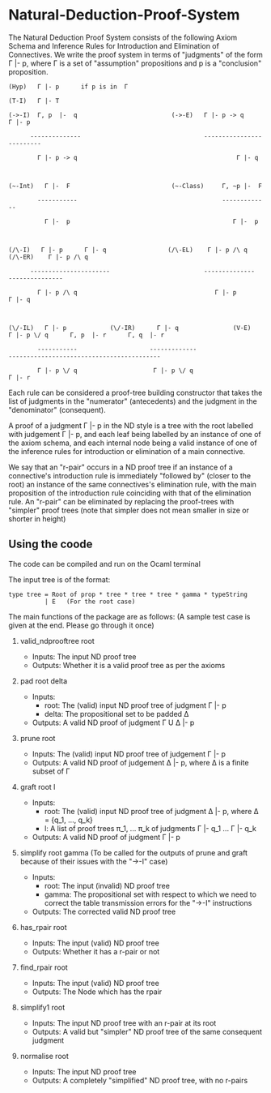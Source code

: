 # Natural-Deduction-Proof-System

The Natural Deduction Proof System consists of the following Axiom Schema and Inference Rules for Introduction and Elimination of Connectives. We write the proof system in terms of "judgments" of the form  Γ |- p, where Γ is a set of "assumption" propositions and p is a "conclusion" proposition. 
  
    (Hyp)   Γ |- p      if p is in  Γ 

    (T-I)   Γ |- T
    
    (->-I)  Γ, p  |-  q                          (->-E)   Γ |- p -> q     Γ |- p

          --------------                                  -------------------------

            Γ |- p -> q                                            Γ |- q                 
            


    (~-Int)   Γ |-  F                            (~-Class)     Γ, ~p |-  F 

            -----------                                        -------------

              Γ |-  p                                             Γ |-  p


                     
    (/\-I)   Γ |- p      Γ |- q                 (/\-EL)    Γ |- p /\ q           (/\-ER)    Γ |- p /\ q

          ----------------------                          --------------                    ---------------

            Γ |- p /\ q                                      Γ |- p                              Γ |- q



    (\/-IL)   Γ |- p            (\/-IR)      Γ |- q               (V-E)    Γ |- p \/ q      Γ, p  |- r      Γ, q  |- r 

            -----------                    -------------                   ------------------------------------------

            Γ |- p \/ q                     Γ |- p \/ q                                       Γ |- r


Each rule can be considered a proof-tree building constructor that takes the list of judgments in the "numerator" (antecedents)  and the judgment in the "denominator" (consequent).

A proof of a judgment Γ |- p  in the ND style is a tree with the root labelled with judgement  Γ |- p, and each leaf being labelled by an instance of one of the axiom schema, and each internal node being a valid instance of one of the inference rules for introduction or elimination of a main connective. 

We say that an "r-pair" occurs in a ND proof tree if an instance of a connective's introduction rule is immediately "followed by" (closer to the root) an instance of the same connectives's elimination rule, with the main proposition of the introduction rule coinciding with that of the elimination rule.  An "r-pair" can be eliminated by replacing the proof-trees with "simpler" proof trees (note that simpler does not mean smaller in size or shorter in height)

## Using the coode

The code can be compiled and run on the Ocaml terminal

The input tree is of the format: 

    type tree = Root of prop * tree * tree * tree * gamma * typeString 
              | E   (For the root case)
              
The main functions of the package are as follows: (A sample test case is given at the end. Please go through it once)

1. valid_ndprooftree root

    * Inputs: The input ND proof tree
    * Outputs: Whether it is a valid proof tree as per the axioms
    
2. pad root delta

    * Inputs: 
        * root: The (valid) input ND proof tree of judgment  Γ |- p
        * delta: The propositional set to be padded Δ
    * Outputs: A valid ND proof of judgment Γ U Δ |- p
   
3. prune root

    * Inputs: The (valid) input ND proof tree of judgement Γ |- p
    * Outputs: A valid ND proof of judgement Δ |- p, where Δ is a finite subset of Γ

4. graft root l

    * Inputs: 
        * root: The (valid) input ND proof tree of judgment Δ |- p, where Δ = {q_1, ..., q_k}
        * l: A list of proof trees π_1, ... π_k of judgments Γ |- q_1 ... Γ |- q_k
    * Outputs: A valid ND proof of judgment Γ |- p
 
5. simplify root gamma    (To be called for the outputs of prune and graft because of their issues with the "->-I" case)

    * Inputs: 
      * root: The input (invalid) ND proof tree
      * gamma: The propositional set with respect to which we need to correct the table transmission errors for the "->-I" instructions
    * Outputs: The corrected valid ND proof tree 
  
6. has_rpair root

    * Inputs: The input (valid) ND proof tree
    * Outputs: Whether it has a r-pair or not
    
7. find_rpair root

    * Inputs: The input (valid) ND proof tree
    * Outputs: The Node which has the rpair
    
8. simplify1 root

    * Inputs: The input ND proof tree with an r-pair at its root
    * Outputs: A valid but "simpler" ND proof tree of the same consequent judgment
        
9. normalise root

    * Inputs: The input ND proof tree
    * Outputs: A completely "simplified" ND proof tree, with no r-pairs
